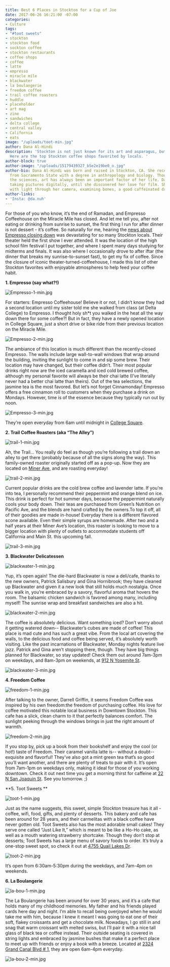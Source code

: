```yaml
---
title: Best 6 Places in Stockton for a Cup of Joe
date: 2017-06-26 16:21:00 -07:00
categories:
- Culture
tags:
- "#toot sweets"
- stockton
- stockton food
- sockton coffee
- stockton restaurants
- coffee shops
- coffee
- latte
- empresso
- miracle mile
- blackwater
- la boulangerie
- freedom coffee
- trail coffee roasters
- huddle
- placeholder
- art mag
- zine
- sandwiches
- delta college
- central valley
- California
- eats
image: "/uploads/toot-min.jpg"
author: Dana Al-Hindi
description: 'Stockton is not just known for its art and asparagus, but also its coffee!
  Here are the top Stockton coffee shops favorited by locals. '
author-block: true
author-image: "/uploads/15179439327_b5e2e19be0_o.jpg"
author-bio: Dana Al-Hindi was born and raised in Stockton, CA. She recently graduated
  from Sacramento State with a degree in anthropology and biology. Though she loves
  the sciences, art has always been an important factor of her life. Dana grew up
  taking pictures digitally, until she discovered her love for film. She enjoys playing
  with light through her camera, examining bones, a good caffeinated drink, and hiking.
author-links:
- 'Insta: @da.nuh'
---
```


For those of you who know, it’s the end of Ramadan, and Empresso Coffeehouse on the Miracle Mile has closed. And let me tell you, after not eating or drinking from sunrise to sunset, the first thing I run for after dinner is not dessert - it’s coffee. So naturally for me, hearing the [news about Empresso closing down](http://www.placeholdermag.com/culture/2017/06/11/miracle-memories-business-closures.html) was devastating for so many Stockton locals. Their theater held the first show I ever attended. It was the location of the high school film festival I put together, and where I spent many days studying for midterms and finals. It was also where I occasionally drove to after iftar (the dinner that breaks my sunrise-to-sunset fast), to get my fix of coffee. Since the closure of iconic theater-turned-coffeehouse, I made this list of other Stockton favorites with enjoyable atmospheres to help feed your coffee habit.
 
 
**1. Empresso (say what?!)**

![Empresso-1-min.jpg](/uploads/Empresso-1-min.jpg)


For starters: Empresso Coffeehouse! Believe it or not, I didn’t know they had a second location until my sister told me she walked from class (at Delta College) to Empresso. I thought holy sh*t you walked in the heat all the way down there for some coffee?! But in fact, they have a newly opened location in College Square, just a short drive or bike ride from their previous location on the Miracle Mile. 

![Empresso-2-min.jpg](/uploads/Empresso-2-min.jpg)

The ambiance of this location is much different than the recently-closed Empresso. The walls include large wall-to-wall windows that wrap around the building, inviting the sunlight to come in and sip some brew. Their location may have changed, but their coffee didn’t. Their most popular drinks right now are the iced caramella and iced cold brewed coffee, although my personal favorite will always be their chai latte (I’ve literally never had a better chai latte than theirs). Out of the tea selections, the jasmine tea is the most favored. But let’s not forget Cinnamonday! Empresso offers a free cinnamon roll to customers when they purchase a drink on Mondays. However, time is of the essence because they typically run out by noon.

![Empresso-3-min.jpg](/uploads/Empresso-3-min.jpg)
 
They’re open everyday from 6am until midnight in [College Square](https://www.google.com/maps/place/1231+W+March+Ln,+Stockton,+CA+95207/data=!4m2!3m1!1s0x80900c4d38ca68d3:0xd166659af867ab17?sa=X&ved=0ahUKEwiAyZLoytfUAhWJ5oMKHXlOA5wQ8gEIIzAA). 

 
**2. Trail Coffee Roasters (aka “The Alley”)**


![trail-1-min.jpg](/uploads/trail-1-min.jpg)

Ah, the Trail… You really do feel as though you’re following a trail down an alley to get there (probably because of all the signs along the way). This family-owned roaster originally started off as a pop-up. Now they are located on [Miner Ave](https://www.google.com/maps/place/224+E+Miner+Ave,+Stockton,+CA+95202/@37.9556925,-121.290686,17z/data=!3m1!4b1!4m5!3m4!1s0x8090129ed85ecd57:0xc153840535cb0361!8m2!3d37.9556925!4d-121.2884973),  and are roasting everyday! 

![trail-2-min.jpg](/uploads/trail-2-min.jpg)	

Current popular drinks are the cold brew coffee and lavender latte. If you’re into tea, I personally recommend their peppermint and orange blend on ice. This drink is perfect for hot summer days, because the peppermint naturally cools your body down. Their teas are purchased from Green’s Nutrition on Pacific Ave, and the blends are hand crafted by the owners.To top it off, all of their goodies are made in-house! Everyday there is a different flavored scone available. Even their simple syrups are homemade. After two and a half years at their Miner Ave’s location, this roaster is looking to move to a bigger location with plenty of outlets to accommodate students off California and Main St. this upcoming fall.

![trail-3-min.jpg](/uploads/trail-3-min.jpg)


**3. Blackwater Delicatessen**

![blackwater-1-min.jpg](/uploads/blackwater-1-min.jpg)

Yup, it’s open again! The die-hard Blackwater is now a deli/cafe, thanks to the new owners, Patrick Salisbury and Gina Hornibrook; they have cleaned up Blackwater and given it a new look that still holds much nostalgia. Once you walk in, you’re embraced by a savory, flavorful aroma that hovers the room. The balsamic chicken sandwich is favored among many, including myself! The sunrise wrap and breakfast sandwiches are also a hit. 

![blackwater-2-min.jpg](/uploads/blackwater-2-min.jpg)

The coffee is absolutely delicious. Want something iced? Don’t worry about it getting watered down-- Blackwater’s cubes are made of coffee! This place is mad cute and has such a great vibe. From the local art covering the walls, to the delicious food and coffee being served, it’s absolutely worth visiting. Like the past incarnations of Blackwater, Monday nights feature live jazz. Patrick and Gina aren’t stopping there, though. They have big things planned for Blackwater, so stay updated! Check them out around 7am-3pm on weekdays, and 8am-3pm on weekends, at [912 N Yosemite St](https://www.google.com/maps/place/912+N+Yosemite+St,+Stockton,+CA+95203/data=!4m2!3m1!1s0x80900d78c8c61fbb:0x9f261ea654a41b1a?sa=X&ved=0ahUKEwip14vZy9fUAhVC0oMKHSW9As4Q8gEIIzAA).

![blackwater-3-min.jpg](/uploads/blackwater-3-min.jpg)

 
**4. Freedom Coffee**

![freedom-1-min.jpg](/uploads/freedom-1-min.jpg)

After talking to the owner, Darrell Griffin, it seems Freedom Coffee was inspired by his own freedom:the freedom of purchasing coffee. His love for coffee motivated this notable local business in Downtown Stockton. This cafe has a slick, clean charm to it that perfectly balances comfort. The sunlight peeking through the windows brings in just the right amount of warmth. 

![freedom-2-min.jpg](/uploads/freedom-2-min.jpg)

If you stop by, pick up a book from their bookshelf and enjoy the cool (or hot!)  taste of Freedom. Their caramel vanilla latte is-- without a doubt-- exquisite and flavorful! They’ve also got a mint green tea that’s so good you’ll want another, and there are plenty of treats to pair with it. It’s open from 7am-1pm on weekdays only, making it ideal for those of you working downtown. Check it out next time you get a morning thirst for caffeine at [22 N San Joaquin St](https://www.google.com/maps/place/22+N+San+Joaquin+St,+Stockton,+CA+95202/@37.9536385,-121.2891415,17z/data=!3m1!4b1!4m5!3m4!1s0x8090129892acc86b:0x35e1ead8a0bcbab6!8m2!3d37.9536385!4d-121.2869528). See you tomorrow. ;)      
 
**5. Toot Sweets **

![toot-1-min.jpg](/uploads/toot-1-min.jpg)

Just as the name suggests, this sweet, simple Stockton treasure has it all - coffee, wifi, food, gifts, and plenty of desserts. This bakery and cafe has been around for 28 years, and their carmelitas with a black coffee have never gotten old. Toot Sweets also has the most adorable small cakes! They serve one called “Just Like It,” which is meant to be like a Ho-Ho cake, as well as a mouth watering strawberry shortcake. Though they don’t stop at desserts; Toot Sweets has a large menu of savory foods to order. It’s truly a one-stop sweet spot, so check it out at [4755 Quail Lakes Dr](https://www.google.com/maps/place/Toot+Sweets+Bakery+Cafe/@37.9862632,-121.3425782,17z/data=!3m1!4b1!4m5!3m4!1s0x80900c3249e7674d:0xab5a6a572d60fe09!8m2!3d37.986259!4d-121.3403895). 

![toot-2-min.jpg](/uploads/toot-2-min.jpg)

It’s open from 6:30am-5:30pm during the weekdays, and 7am-4pm on weekends. 

 
**6. La Boulangerie** 

![la-bou-1-min.jpg](/uploads/la-bou-1-min.jpg)

The La Boulangerie has been around for over 30 years, and it’s a cafe that holds many of my childhood memories. My father and his friends played cards here day and night. I’m able to recall being overjoyed  when he would take me with him, because I knew it meant I was going to eat one of their soft, flakey croissants and get a chocolate milk. Nowadays, I go still  in and snag that warm croissant with melted swiss, but I’ll pair it with a nice tall glass of black tea or coffee instead. Their outside seating is covered in string lights and embraced by jasmine bushes that make it a perfect place to meet up with friends or enjoy a book with a breeze. Located at [2324 Grand Canal Blvd # 1](https://www.google.com/maps/place/La+Boulangerie/@37.9839256,-121.3384386,17z/data=!3m1!4b1!4m5!3m4!1s0x80900dcb493b0a29:0xa0be0362062b02c4!8m2!3d37.9839256!4d-121.3362499), they are open 6am-4pm everyday. 

![la-bou-2-min.jpg](/uploads/la-bou-2-min.jpg)
